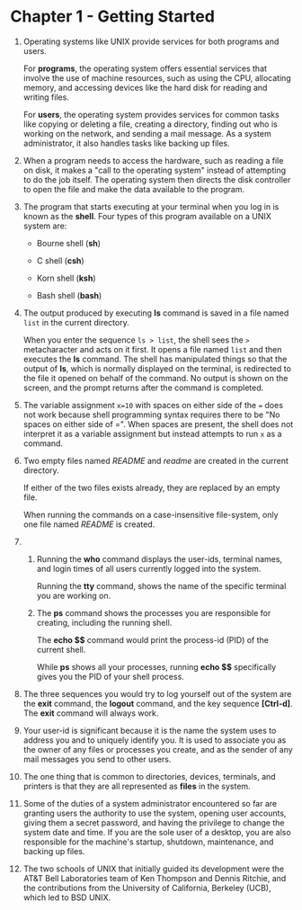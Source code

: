 # Chapter 1 - Getting Started

1.  Operating systems like UNIX provide services for both programs and users.

    For **programs**, the operating system offers essential services that involve the use of machine resources, such as using the CPU, allocating memory, and accessing devices like the hard disk for reading and writing files.

    For **users**, the operating system provides services for common tasks like copying or deleting a file, creating a directory, finding out who is working on the network, and sending a mail message. As a system administrator, it also handles tasks like backing up files.

2.  When a program needs to access the hardware, such as reading a file on disk, it makes a "call to the operating system" instead of attempting to do the job itself. The operating system then directs the disk controller to open the file and make the data available to the program.

3.  The program that starts executing at your terminal when you log in is known as the **shell**. Four types of this program available on a UNIX system are:

    -   Bourne shell (**sh**)

    -   C shell (**csh**)

    -   Korn shell (**ksh**)

    -   Bash shell (**bash**)

4.  The output produced by executing **ls** command is saved in a file named `list` in the current directory.

    When you enter the sequence `ls > list`, the shell sees the `>` metacharacter and acts on it first. It opens a file named `list` and then executes the **ls** command. The shell has manipulated things so that the output of **ls**, which is normally displayed on the terminal, is redirected to the file it opened on behalf of the command. No output is shown on the screen, and the prompt returns after the command is completed.

5.  The variable assignment `x=10` with spaces on either side of the `=` does not work because shell programming syntax requires there to be "No spaces on either side of =". When spaces are present, the shell does not interpret it as a variable assignment but instead attempts to run `x` as a command.

6.  Two empty files named _README_ and _readme_ are created in the current directory.

    If either of the two files exists already, they are replaced by an empty file.

    When running the commands on a case-insensitive file-system, only one file named _README_ is created.

7.  1.  Running the **who** command displays the user-ids, terminal names, and login times of all users currently logged into the system.

        Running the **tty** command, shows the name of the specific terminal you are working on.

    2.  The **ps** command shows the processes you are responsible for creating, including the running shell.

        The **echo $$** command would print the process-id (PID) of the current shell.

        While **ps** shows all your processes, running **echo $$** specifically gives you the PID of your shell process.

8.  The three sequences you would try to log yourself out of the system are the **exit** command, the **logout** command, and the key sequence **[Ctrl-d]**. The **exit** command will always work.

9.  Your user-id is significant because it is the name the system uses to address you and to uniquely identify you. It is used to associate you as the owner of any files or processes you create, and as the sender of any mail messages you send to other users.

10. The one thing that is common to directories, devices, terminals, and printers is that they are all represented as **files** in the system.

11. Some of the duties of a system administrator encountered so far are granting users the authority to use the system, opening user accounts, giving them a secret password, and having the privilege to change the system date and time. If you are the sole user of a desktop, you are also responsible for the machine's startup, shutdown, maintenance, and backing up files.

12. The two schools of UNIX that initially guided its development were the AT&T Bell Laboratories team of Ken Thompson and Dennis Ritchie, and the contributions from the University of California, Berkeley (UCB), which led to BSD UNIX.
